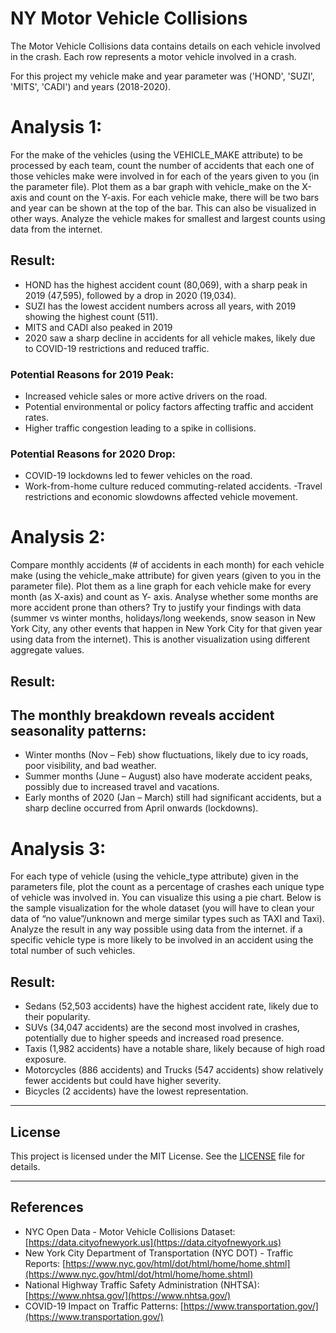 #  NY Motor Vehicle Collisions

The Motor Vehicle Collisions data contains details on each vehicle involved in the crash. Each row represents a motor vehicle involved in a crash.

For this project my vehicle make and year parameter was ('HOND', 'SUZI', 'MITS', 'CADI') and years (2018-2020).

# Analysis 1:
For the make of the vehicles (using the VEHICLE_MAKE attribute) to be processed by
each team, count the number of accidents that each one of those vehicles make were
involved in for each of the years given to you (in the parameter file). Plot them as a bar
graph with vehicle_make on the X-axis and count on the Y-axis. For each vehicle make,
there will be two bars and year can be shown at the top of the bar. This can also be
visualized in other ways. Analyze the vehicle makes for smallest and largest counts using
data from the internet.


## Result:

- HOND has the highest accident count (80,069), with a sharp peak in 2019 (47,595), followed by a drop in 2020 (19,034).
- SUZI has the lowest accident numbers across all years, with 2019 showing the highest count (511).
- MITS and CADI also peaked in 2019
- 2020 saw a sharp decline in accidents for all vehicle makes, likely due to COVID-19 restrictions and reduced traffic.

### Potential Reasons for 2019 Peak:

- Increased vehicle sales or more active drivers on the road.
- Potential environmental or policy factors affecting traffic and accident rates.
- Higher traffic congestion leading to a spike in collisions.


### Potential Reasons for 2020 Drop:

- COVID-19 lockdowns led to fewer vehicles on the road.
- Work-from-home culture reduced commuting-related accidents.
-Travel restrictions and economic slowdowns affected vehicle movement.


# Analysis 2:
Compare monthly accidents (# of accidents in each month) for each vehicle make (using
the vehicle_make attribute) for given years (given to you in the parameter file). Plot
them as a line graph for each vehicle make for every month (as X-axis) and count as Y- axis.
Analyse whether some months are more accident prone than others? Try to justify
your findings with data (summer vs winter months, holidays/long weekends, snow
season in New York City, any other events that happen in New York City for that given year using data from the internet). This is another visualization using different aggregate
values.

## Result:

## The monthly breakdown reveals accident seasonality patterns:

- Winter months (Nov – Feb) show fluctuations, likely due to icy roads, poor visibility, and bad weather.
- Summer months (June – August) also have moderate accident peaks, possibly due to increased travel and vacations.
- Early months of 2020 (Jan – March) still had significant accidents, but a sharp decline occurred from April onwards (lockdowns).

# Analysis 3:
For each type of vehicle (using the vehicle_type attribute) given in the parameters file,
plot the count as a percentage of crashes each unique type of vehicle was involved in.
You can visualize this using a pie chart. Below is the sample visualization for the whole
dataset (you will have to clean your data of “no value”/unknown and merge similar
types such as TAXI and Taxi). Analyze the result in any way possible using data from the
internet. if a specific vehicle type is more likely to be involved in an accident using the
total number of such vehicles.

## Result:

- Sedans (52,503 accidents) have the highest accident rate, likely due to their popularity.
- SUVs (34,047 accidents) are the second most involved in crashes, potentially due to higher speeds and increased road presence.
- Taxis (1,982 accidents) have a notable share, likely because of high road exposure.
- Motorcycles (886 accidents) and Trucks (547 accidents) show relatively fewer accidents but could have higher severity.
- Bicycles (2 accidents) have the lowest representation.

---

## License
This project is licensed under the MIT License. See the [LICENSE](LICENSE) file for details.

---

## References
- NYC Open Data - Motor Vehicle Collisions Dataset: [https://data.cityofnewyork.us](https://data.cityofnewyork.us)
- New York City Department of Transportation (NYC DOT) - Traffic Reports: [https://www.nyc.gov/html/dot/html/home/home.shtml](https://www.nyc.gov/html/dot/html/home/home.shtml)
- National Highway Traffic Safety Administration (NHTSA): [https://www.nhtsa.gov/](https://www.nhtsa.gov/)
- COVID-19 Impact on Traffic Patterns: [https://www.transportation.gov/](https://www.transportation.gov/)
